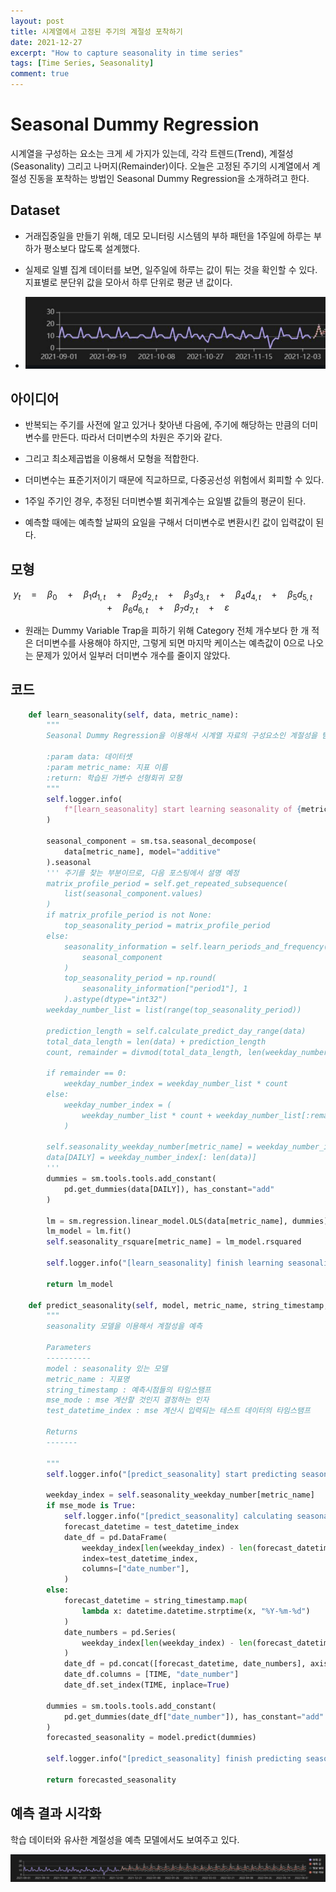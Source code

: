 ```yaml
---
layout: post
title: 시계열에서 고정된 주기의 계절성 포착하기
date: 2021-12-27
excerpt: "How to capture seasonality in time series"
tags: [Time Series, Seasonality]
comment: true
---
```


# Seasonal Dummy Regression
시계열을 구성하는 요소는 크게 세 가지가 있는데, 각각 트렌드(Trend), 계절성(Seasonality) 그리고 나머지(Remainder)이다. 오늘은 고정된 주기의 시계열에서 계절성 진동을 포착하는 방법인 Seasonal Dummy Regression을 소개하려고 한다.

## Dataset
- 거래집중일을 만들기 위해, 데모 모니터링 시스템의 부하 패턴을 1주일에 하루는 부하가 평소보다 많도록 설계했다.

- 실제로 일별 집계 데이터를 보면, 일주일에 하루는 값이 튀는 것을 확인할 수 있다. 지표별로 분단위 값을 모아서 하루 단위로 평균 낸 값이다.

- ![business_day](/imgs/business_day.PNG)


## 아이디어
- 반복되는 주기를 사전에 알고 있거나 찾아낸 다음에, 주기에 해당하는 만큼의 더미변수를 만든다. 따라서 더미변수의 차원은 주기와 같다.

- 그리고 최소제곱법을 이용해서 모형을 적합한다.

- 더미변수는 표준기저이기 때문에 직교하므로, 다중공선성 위험에서 회피할 수 있다.

- 1주일 주기인 경우, 추정된 더미변수별 회귀계수는 요일별 값들의 평균이 된다.


- 예측할 때에는 예측할 날짜의 요일을 구해서 더미변수로 변환시킨 값이 입력값이 된다.

## 모형
$$ {y}_{t}\quad =\quad {\beta}_{0}\quad +\quad {\beta}_{1}{d}_{1,t}\quad +\quad {\beta}_{2}{d}_{2,t}\quad +\quad {\beta}_{3}{d}_{3,t}\quad +\quad{\beta}_{4}{d}_{4,t}\quad +\quad {\beta}_{5}{d}_{5,t}\quad +\quad {\beta}_{6}{d}_{6,t}\quad +\quad {\beta}_{7}{d}_{7,t}\quad +  \quad\varepsilon $$


- 원래는 Dummy Variable Trap을 피하기 위해 Category 전체 개수보다 한 개 적은 더미변수를 사용해야 하지만, 그렇게 되면 마지막 케이스는 예측값이 0으로 나오는 문제가 있어서 일부러 더미변수 개수를 줄이지 않았다.


## 코드
```python
    def learn_seasonality(self, data, metric_name):
        """
        Seasonal Dummy Regression을 이용해서 시계열 자료의 구성요소인 계절성을 탐지한다.

        :param data: 데이터셋
        :param metric_name: 지표 이름
        :return: 학습된 가변수 선형회귀 모형
        """
        self.logger.info(
            f"[learn_seasonality] start learning seasonality of {metric_name}"
        )

        seasonal_component = sm.tsa.seasonal_decompose(
            data[metric_name], model="additive"
        ).seasonal
        ''' 주기를 찾는 부분이므로, 다음 포스팅에서 설명 예정
        matrix_profile_period = self.get_repeated_subsequence(
            list(seasonal_component.values)
        )
        if matrix_profile_period is not None:
            top_seasonality_period = matrix_profile_period
        else:
            seasonality_information = self.learn_periods_and_frequency(
                seasonal_component
            )
            top_seasonality_period = np.round(
                seasonality_information["period1"], 1
            ).astype(dtype="int32")
        weekday_number_list = list(range(top_seasonality_period))

        prediction_length = self.calculate_predict_day_range(data)
        total_data_length = len(data) + prediction_length
        count, remainder = divmod(total_data_length, len(weekday_number_list))

        if remainder == 0:
            weekday_number_index = weekday_number_list * count
        else:
            weekday_number_index = (
                weekday_number_list * count + weekday_number_list[:remainder]
            )

        self.seasonality_weekday_number[metric_name] = weekday_number_index
        data[DAILY] = weekday_number_index[: len(data)]
        '''
        dummies = sm.tools.tools.add_constant(
            pd.get_dummies(data[DAILY]), has_constant="add"
        )

        lm = sm.regression.linear_model.OLS(data[metric_name], dummies)
        lm_model = lm.fit()
        self.seasonality_rsquare[metric_name] = lm_model.rsquared

        self.logger.info("[learn_seasonality] finish learning seasonality")

        return lm_model

    def predict_seasonality(self, model, metric_name, string_timestamp, mse_mode=False, test_datetime_index=None):
        """
        seasonality 모델을 이용해서 계절성을 예측

        Parameters
        ----------
        model : seasonality 있는 모델
        metric_name : 지표명
        string_timestamp : 예측시점들의 타임스탬프
        mse_mode : mse 계산할 것인지 결정하는 인자
        test_datetime_index : mse 계산시 입력되는 테스트 데이터의 타임스탬프

        Returns
        -------

        """
        self.logger.info("[predict_seasonality] start predicting seasonality")

        weekday_index = self.seasonality_weekday_number[metric_name]
        if mse_mode is True:
            self.logger.info("[predict_seasonality] calculating seasonality mse")
            forecast_datetime = test_datetime_index
            date_df = pd.DataFrame(
                weekday_index[len(weekday_index) - len(forecast_datetime) :],
                index=test_datetime_index,
                columns=["date_number"],
            )
        else:
            forecast_datetime = string_timestamp.map(
                lambda x: datetime.datetime.strptime(x, "%Y-%m-%d")
            )
            date_numbers = pd.Series(
                weekday_index[len(weekday_index) - len(forecast_datetime.index) :]
            )
            date_df = pd.concat([forecast_datetime, date_numbers], axis=1)
            date_df.columns = [TIME, "date_number"]
            date_df.set_index(TIME, inplace=True)

        dummies = sm.tools.tools.add_constant(
            pd.get_dummies(date_df["date_number"]), has_constant="add"
        )
        forecasted_seasonality = model.predict(dummies)

        self.logger.info("[predict_seasonality] finish predicting seasonality")

        return forecasted_seasonality
```

## 예측 결과 시각화
학습 데이터와 유사한 계절성을 예측 모델에서도 보여주고 있다.

![result](/imgs/result.PNG)


